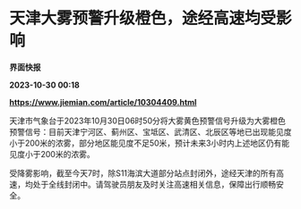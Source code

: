 # 天津大雾预警升级橙色，途经高速均受影响
**界面快报**

**2023-10-30 00:18**

**https://www.jiemian.com/article/10304409.html**

天津市气象台于2023年10月30日06时50分将大雾黄色预警信号升级为大雾橙色预警信号：目前天津宁河区、蓟州区、宝坻区、武清区、北辰区等地已出现能见度小于200米的浓雾，部分地区能见度不足50米，预计未来3小时内上述地区仍有能见度小于200米的浓雾。

受降雾影响，截至今天7时，除S11海滨大道部分站点封闭外，途经天津的所有高速，均处于全线封闭中。请驾驶员朋友及时关注高速相关信息，保障出行顺畅安全。